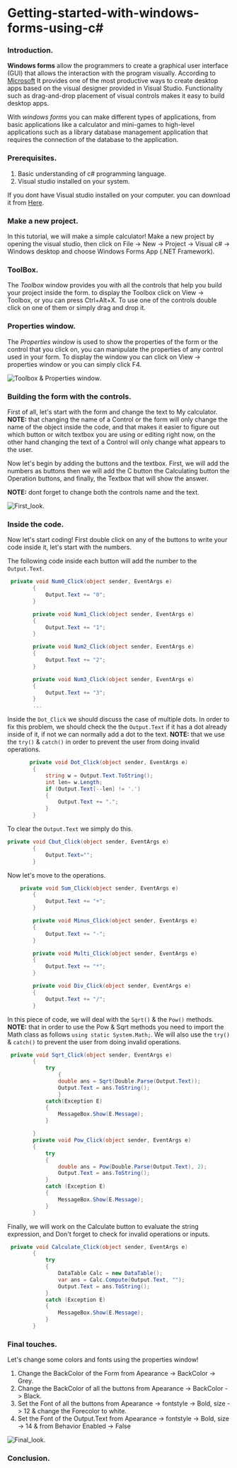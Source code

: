 # Getting-started-with-windows-forms-using-c#


### Introduction.



**Windows forms** allow the programmers to create a graphical user interface (GUI) that allows the interaction with the program visually. According to [Microsoft](https://docs.microsoft.com/en-us/dotnet/desktop/winforms/overview/?view=netdesktop-5.0) It provides one of the most productive ways to create desktop apps based on the visual designer provided in Visual Studio. Functionality such as drag-and-drop placement of visual controls makes it easy to build desktop apps.


With *windows forms* you can make different types of applications, from basic applications like a calculator and mini-games to high-level applications such as a library database management application that requires the connection of the database to the application.

### Prerequisites.


1. Basic understanding of c# programming language.
2. Visual studio installed on your system.

If you dont have Visual studio installed on your computer. you can download it from [Here](https://visualstudio.microsoft.com/downloads/).

### Make a new project.


In this tutorial, we will make a simple calculator! Make a new project by opening the visual studio, then click on File -> New -> Project -> Visual c# -> Windows desktop and choose Windows Forms App (.NET Framework).


### ToolBox.

The *Toolbox* window provides you with all the controls that help you build your project inside the form. to display the Toolbox click on View -> Toolbox, or you can press Ctrl+Alt+X. To use one of the controls double click on one of them or simply drag and drop it.

### Properties window.

The *Properties window* is used to show the properties of the form or the control that you click on, you can manipulate the properties of any control used in your form. To display the window you can click on View -> properties window or you can simply click F4.   

![Toolbox & Properties window](https://raw.githubusercontent.com/mohamedgh16/Getting-started-with-windows-forms-using-c-/main/properties%20window%20and%20toolbox.png).

### Building the form with the controls.

First of all, let's start with the form and change the text to My calculator. **NOTE:** that changing the name of a Control or the form will only change the name of the object inside the code, and that makes it easier to figure out which button or witch textbox you are using or editing right now, on the other hand changing the text of a Control will only change what appears to the user.

Now let's begin by adding the buttons and the textbox. First, we will add the numbers as buttons then we will add the C button the Calculating button the Operation buttons, and finally, the Textbox that will show the answer.

**NOTE:** dont forget to change both the controls name and the text.

![First_look](https://raw.githubusercontent.com/mohamedgh16/Getting-started-with-windows-forms-using-c-/main/First_look1.png).

### Inside the code.

Now let's start coding! First double click on any of the buttons to write your code inside it, let's start with the numbers.

The following code inside each button will add the number to the `Output.Text`.

```c#
 private void Num0_Click(object sender, EventArgs e)
        {
            Output.Text += "0";
        }

        private void Num1_Click(object sender, EventArgs e)
        {
            Output.Text += "1";
        }

        private void Num2_Click(object sender, EventArgs e)
        {
            Output.Text += "2";
        }

        private void Num3_Click(object sender, EventArgs e)
        {
            Output.Text += "3";
        }
        ...
```
Inside the `Dot_Click` we should discuss the case of multiple dots. In order to fix this problem, we should check the the `Output.Text` if it has a dot already inside of it, if not we can normally add a dot to the text. **NOTE:** that we use the `try()` & `catch()` in order to prevent the user from doing invalid operations.

```c#
       private void Dot_Click(object sender, EventArgs e)
        {
            string w = Output.Text.ToString();
            int len= w.Length;
            if (Output.Text[--len] != '.')
            {
                Output.Text += ".";
            }
        }
```
To clear the `Output.Text` we simply do this.

```c#
private void Cbut_Click(object sender, EventArgs e)
        {
            Output.Text="";
        }
```

Now let's move to the operations.


```c#
    private void Sum_Click(object sender, EventArgs e)
        {
            Output.Text += "+";
        }

        private void Minus_Click(object sender, EventArgs e)
        {
            Output.Text += "-";
        }

        private void Multi_Click(object sender, EventArgs e)
        {
            Output.Text += "*";
        }

        private void Div_Click(object sender, EventArgs e)
        {
            Output.Text += "/";
        }
```
In this piece of code, we will deal with the `Sqrt()` & the `Pow()` methods.
**NOTE:** that in order to use the Pow & Sqrt methods you need to import the Math class as follows `using static System.Math;`.
We will also use the `try()` & `catch()` to prevent the user from doing invalid operations.

```c#
 private void Sqrt_Click(object sender, EventArgs e)
        {              
            try
                {
                double ans = Sqrt(Double.Parse(Output.Text));
                Output.Text = ans.ToString();
                }
            catch(Exception E)
            {
                MessageBox.Show(E.Message);
            }

        }
        private void Pow_Click(object sender, EventArgs e)
        {
            try
            {
                double ans = Pow(Double.Parse(Output.Text), 2);
                Output.Text = ans.ToString();
            }
            catch (Exception E)
            {
                MessageBox.Show(E.Message);
            }
        }
```
Finally, we will work on the Calculate button to evaluate the string expression, and Don't forget to check for invalid operations or inputs.

```c#
 private void Calculate_Click(object sender, EventArgs e)
        {
            try
            {
                DataTable Calc = new DataTable();
                var ans = Calc.Compute(Output.Text, "");
                Output.Text = ans.ToString();
            }
            catch (Exception E)
            {
                MessageBox.Show(E.Message);
            }
        }
```

### Final touches.
Let's change some colors and fonts using the properties window!

1. Change the BackColor of the Form from Apearance -> BackColor -> Grey.
1. Change the BackColor of all the buttons from Apearance -> BackColor -> Black.
1. Set the Font of all the buttons from Apearance -> fontstyle -> Bold, size -> 12 & change the Forecolor to white.
1. Set the Font of the Output.Text from Apearance -> fontstyle -> Bold, size -> 14 & from Behavior Enabled -> False

![Final_look](https://raw.githubusercontent.com/mohamedgh16/Getting-started-with-windows-forms-using-c-/main/Final_look.png).

### Conclusion.





        













